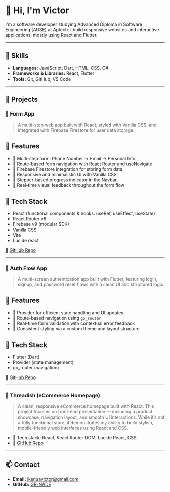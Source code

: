 # 👋 Hi, I'm Victor

I'm a software developer studying Advanced Diploma in Software Engineering (ADSE) at Aptech. I build responsive websites and interactive applications, mostly using React and Flutter.

---

## 🔧 Skills
- **Languages:** JavaScript, Dart, HTML, CSS, C#
- **Frameworks & Libraries:** React, Flutter
- **Tools:** Git, GitHub, VS Code

---

## 🧩 Projects

### 🎯 Form App
> A multi-step web app built with React, styled with Vanilla CSS, and integrated with Firebase Firestore for user data storage.

## 🚀 Features
- 🔹 Multi-step form: Phone Number → Email → Personal Info
- 🔹 Route-based form navigation with React Router and useNavigate
- 🔹 Firebase Firestore integration for storing form data
- 🔹 Responsive and minimalistic UI with Vanilla CSS
- 🔹 Stepper-based progress indicator in the Navbar
- 🔹 Real-time visual feedback throughout the form flow

## 🔧 Tech Stack
- React (functional components & hooks: useRef, useEffect, useState)
- React Router v6
- Firebase v9 (modular SDK)
- Vanilla CSS
- Vite
- Lucide react

🔹 [GitHub Repo](https://github.com/GR-NADE/Form-App)

---

### 🎯 Auth Flow App
> A multi-screen authentication app built with Flutter, featuring login, signup, and password reset flows with a clean UI and structured logic.

## 🚀 Features
- 🔹  Provider for efficient state handling and UI updates
- 🔹  Route-based navigation using `go_router`
- 🔹  Real-time form validation with contextual error feedback
- 🔹  Consistent styling via a custom theme and layout structure

## 🔧 Tech Stack
- Flutter (Dart)
- Provider (state management)
- go_router (navigation)

🔹 [GitHub Repo](https://github.com/GR-NADE/Login-Signup-App)

---

### 🎯 Threadish (eCommerce Homepage)
> A clean, responsive eCommerce homepage built with React. This project focuses on front-end presentation — including a product showcase, navigation layout, and smooth UI interactions. While it’s not a fully functional store, it demonstrates my ability to build stylish, mobile-friendly web interfaces using React and CSS.

- 🔹 Tech stack: React, React Router DOM, Lucide React, CSS
- 🔹 [GitHub Repo](https://github.com/GR-NADE/Threadish-Website)

---

## 📫 Contact
- **Email:** ikenuavictor@gmail.com
- **GitHub:** [GR-NADE](https://github.com/GR-NADE)
